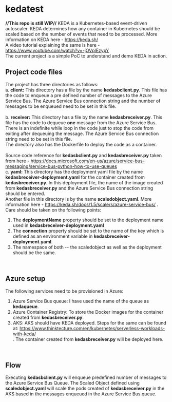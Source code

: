 # kedatest
**//This repo is still WIP//**
KEDA is a Kubernetes-based event-driven autoscaler. KEDA determines how any container in Kubernetes should be scaled based on the number of events that need to be processed. More information on KEDA here - https://keda.sh/ <br />
A video tutorial explaining the same is here - https://www.youtube.com/watch?v=-jOVplEzypY <br />
The current project is a simple PoC to understand and demo KEDA in action.

## Project code files
The project has three directories as follows: <br />
a. **client:** This directory has a file by the name **kedasbclient.py**. This file has the code to enqueue a pre defined number of messages to the Azure Service Bus. The Azure Service Bus connection string and the number of messages to be enqueued need to be set in this file. <br />
<br />
b. **receiver:** This directory has a file by the name **kedasbreceiver.py**. This file has the code to dequeue **one** message from the Azure Service Bus. There is an indefinite while loop in the code just to stop the code from exiting after dequeuing the message. The Azure Service Bus connection string need to be set in this file. <br /> 
The directory also has the Dockerfile to deploy the code as a container. <br />
<br />
Source code reference for **kedasbclient.py** and **kedasbreceiver.py** taken from here - https://docs.microsoft.com/en-us/azure/service-bus-messaging/service-bus-python-how-to-use-queues
<br />
c. **yaml:** This directory has the deployment yaml file by the name **kedasbreceiver-deployment.yaml** for the container created from **kedasbreceiver.py**. In this deployment file, the name of the image created from **kedasbreceiver.py** and the Azure Service Bus connection string should be entered. <br />
Another file in this directory is by the name **scaledobject.yaml**. More information here - https://keda.sh/docs/1.5/scalers/azure-service-bus/ . Care should be taken on the following points: <br />
1. The **deploymentName** property should be set to the deployment name used in **kedasbreceiver-deployment.yaml** <br />
2. The **connection** property should be set to the name of the key which is defined as an environment variable in **kedasbreceiver-deployment.yaml**. <br />
3. The namespace of both -- the scaledobject as well as the deployment should be the same. <br />
<br />

## Azure setup
The following services need to be provisioned in Azure: <br />
1. Azure Service Bus queue: I have used the name of the queue as **kedaqueue**. <br />
2. Azure Container Registry: To store the Docker images for the container created from **kedasbreceiver.py**. <br />
3. AKS: AKS should have KEDA deployed. Steps for the same can be found at: https://www.thinktecture.com/en/kubernetes/serverless-workloads-with-keda/ <br /> . The container created from **kedasbreceiver.py** will be deployed here. <br />
<br />

## Flow
Executing **kedasbclient.py** will enqueue predefined number of messages to the Azure Service Bus Queue. The Scaled Object defined using **scaledobject.yaml** will scale the pods created of **kedasbreceiver.py** in the AKS based in the messages enqueued in the Azure Service Bus queue. 


  

